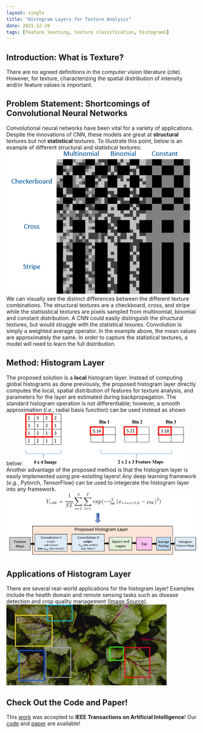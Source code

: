 ```yaml
---
layout: single
title: "Histogram Layers for Texture Analysis"
date: 2021-12-29
tags: [feature learning, texture classification, histograms]
---
```


## Introduction: What is Texture?
There are no agreed definitions in the computer vision literature (cite). However, for texture, characterizing the spatial 
distribution of intensity and/or feature values is important.

## Problem Statement: Shortcomings of Convolutional Neural Networks
Convolutional neural networks have been vital for a variety of applications. Despite the innovations of CNN, these models are great at **structural** textures but not **statistical** textures. To illustrate this point, below is an example of different structural and statistical textures:
![Texture](/images/Textures.PNG)
We can visually see the distinct differences between the different texture combinations. The structural textures are a checkboard, cross, and stripe while the statisistical textures are pixels sampled from multinomial, binomial and constant distribution. A CNN could easily distinguish the structural textures, but would struggle with the statistical texures. Convolution is simply a weighted average operator. In the example above, the mean values are approximately the same. In order to capture the statistical textures, a model will need to learn the full distribution. 

## Method: Histogram Layer
The proposed solution is a **local** histogram layer. Instead of computing global histograms as done previously, the proposed histogram layer directly computes the local, spatial distribution of features for texture analysis, and parameters for the layer are estimated during backpropagation. The standard histogram operation is not differentiable; however, a smooth approximation (*i.e.*, radial basis function) can be used instead as shown below:
![Local_RBF](/images/Local_RBF.gif)
Another advantage of the proposed method is that the histogram layer is easily implemented using pre-exisiting layers! Any deep learning framework (*e.g.*, Pytorch, TensorFlow) can be used to integerate the histogram layer into any framework.
![Implementation](/images/Implementation.png)

## Applications of Histogram Layer
There are several real-world applications for the histogram layer! Examples include the health domain and remote sensing tasks such as disease detection and crop quality management ([Image Source](https://www.letsnurture.com/blog/using-deep-learning-for-image-based-plant-disease-detection.html )).
![Plants](/images/Disease_detection.jpg)

## Check Out the Code and Paper!
This [work](https://ieeexplore.ieee.org/document/9652037) was accepted to **IEEE Transactions on Artificial Intelligence**! Our [code](https://github.com/GatorSense/Histogram_Layer) and [paper](https://ieeexplore.ieee.org/document/9652037) are available! 

